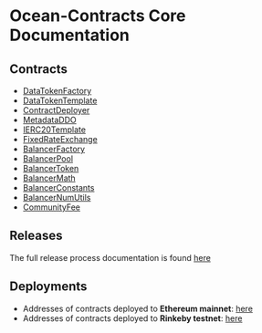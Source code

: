 # Ocean-Contracts Core Documentation

## Contracts
- [DataTokenFactory](contracts/DTFactory.md)
- [DataTokenTemplate](contracts/templates/DataTokenTemplate.md)
- [ContractDeployer](contracts/utils/Deployer.md)
- [MetadataDDO](contracts/metadata/DDO.md)
- [IERC20Template](contracts/interfaces/IERC20Template.md)
- [FixedRateExchange](contracts/interfaces/FixedRateExchange.md)
- [BalancerFactory](contracts/balancer/BFactory.md)
- [BalancerPool](contracts/balancer/BPool.md)
- [BalancerToken](contracts/balancer/BToken.md)
- [BalancerMath](contracts/balancer/BMath.md)
- [BalancerConstants](contracts/balancer/BConst.md)
- [BalancerNumUtils](contracts/balancer/BNum.md)
- [CommunityFee](contracts/communityFee/OPFCommunityFeeCollector.md)

## Releases

The full release process documentation is found [here](RELEASE_PROCESS.md)

## Deployments
- Addresses of contracts deployed to **Ethereum mainnet**: [here](deployments/mainnet.md)
- Addresses of contracts deployed to **Rinkeby testnet**: [here](deployments/rinkeby.md)
